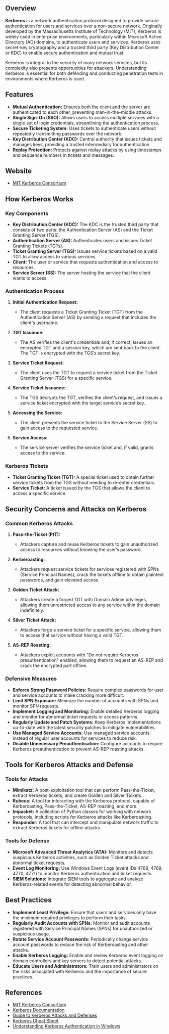 ## Overview
**Kerberos** is a network authentication protocol designed to provide secure authentication for users and services over a non-secure network. Originally developed by the Massachusetts Institute of Technology (MIT), Kerberos is widely used in enterprise environments, particularly within Microsoft Active Directory (AD) domains, to authenticate users and services. Kerberos uses secret-key cryptography and a trusted third party (Key Distribution Center or KDC) to enable secure authentication and mutual trust.

Kerberos is integral to the security of many network services, but its complexity also presents opportunities for attackers. Understanding Kerberos is essential for both defending and conducting penetration tests in environments where Kerberos is used.

## Features
- **Mutual Authentication:** Ensures both the client and the server are authenticated to each other, preventing man-in-the-middle attacks.
- **Single Sign-On (SSO):** Allows users to access multiple services with a single set of login credentials, streamlining the authentication process.
- **Secure Ticketing System:** Uses tickets to authenticate users without repeatedly transmitting passwords over the network.
- **Key Distribution Center (KDC):** Central authority that issues tickets and manages keys, providing a trusted intermediary for authentication.
- **Replay Protection:** Protects against replay attacks by using timestamps and sequence numbers in tickets and messages.

## Website
- [MIT Kerberos Consortium](http://web.mit.edu/kerberos/)

## How Kerberos Works

### Key Components
- **Key Distribution Center (KDC):** The KDC is the trusted third party that consists of two parts: the Authentication Server (AS) and the Ticket Granting Server (TGS).
- **Authentication Server (AS):** Authenticates users and issues Ticket Granting Tickets (TGTs).
- **Ticket Granting Server (TGS):** Issues service tickets based on a valid TGT to allow access to various services.
- **Client:** The user or service that requests authentication and access to resources.
- **Service Server (SS):** The server hosting the service that the client wants to access.

### Authentication Process
1. **Initial Authentication Request:**
   - The client requests a Ticket Granting Ticket (TGT) from the Authentication Server (AS) by sending a request that includes the client's username.

2. **TGT Issuance:**
   - The AS verifies the client's credentials and, if correct, issues an encrypted TGT and a session key, which are sent back to the client. The TGT is encrypted with the TGS’s secret key.

3. **Service Ticket Request:**
   - The client uses the TGT to request a service ticket from the Ticket Granting Server (TGS) for a specific service.

4. **Service Ticket Issuance:**
   - The TGS decrypts the TGT, verifies the client’s request, and issues a service ticket encrypted with the target service’s secret key.

5. **Accessing the Service:**
   - The client presents the service ticket to the Service Server (SS) to gain access to the requested service.

6. **Service Access:**
   - The service server verifies the service ticket and, if valid, grants access to the service.

### Kerberos Tickets
- **Ticket Granting Ticket (TGT):** A special ticket used to obtain further service tickets from the TGS without needing to re-enter credentials.
- **Service Ticket:** A ticket issued by the TGS that allows the client to access a specific service.

## Security Concerns and Attacks on Kerberos

### Common Kerberos Attacks
1. **Pass-the-Ticket (PtT):**
   - Attackers capture and reuse Kerberos tickets to gain unauthorized access to resources without knowing the user’s password.

2. **Kerberoasting:**
   - Attackers request service tickets for services registered with SPNs (Service Principal Names), crack the tickets offline to obtain plaintext passwords, and gain elevated access.

3. **Golden Ticket Attack:**
   - Attackers create a forged TGT with Domain Admin privileges, allowing them unrestricted access to any service within the domain indefinitely.

4. **Silver Ticket Attack:**
   - Attackers forge a service ticket for a specific service, allowing them to access that service without having a valid TGT.

5. **AS-REP Roasting:**
   - Attackers exploit accounts with "Do not require Kerberos preauthentication" enabled, allowing them to request an AS-REP and crack the encrypted part offline.

### Defensive Measures
- **Enforce Strong Password Policies:** Require complex passwords for user and service accounts to make cracking more difficult.
- **Limit SPN Exposure:** Minimize the number of accounts with SPNs and monitor SPN requests.
- **Implement Logging and Monitoring:** Enable detailed Kerberos logging and monitor for abnormal ticket requests or access patterns.
- **Regularly Update and Patch Systems:** Keep Kerberos implementations up-to-date with the latest security patches to mitigate vulnerabilities.
- **Use Managed Service Accounts:** Use managed service accounts instead of regular user accounts for services to reduce risk.
- **Disable Unnecessary Preauthentication:** Configure accounts to require Kerberos preauthentication to prevent AS-REP roasting attacks.

## Tools for Kerberos Attacks and Defense

### Tools for Attacks
- **Mimikatz:** A post-exploitation tool that can perform Pass-the-Ticket, extract Kerberos tickets, and create Golden and Silver Tickets.
- **Rubeus:** A tool for interacting with the Kerberos protocol, capable of Kerberoasting, Pass-the-Ticket, AS-REP roasting, and more.
- **Impacket:** A collection of Python classes for working with network protocols, including scripts for Kerberos attacks like Kerberoasting.
- **Responder:** A tool that can intercept and manipulate network traffic to extract Kerberos tickets for offline attacks.

### Tools for Defense
- **Microsoft Advanced Threat Analytics (ATA):** Monitors and detects suspicious Kerberos activities, such as Golden Ticket attacks and abnormal ticket requests.
- **Event Log Monitoring:** Use Windows Event Logs (event IDs 4768, 4769, 4770, 4771) to monitor Kerberos authentication and ticket requests.
- **SIEM Solutions:** Integrate SIEM tools to aggregate and analyze Kerberos-related events for detecting abnormal behavior.

## Best Practices
- **Implement Least Privilege:** Ensure that users and services only have the minimum required privileges to perform their tasks.
- **Regularly Audit Accounts with SPNs:** Monitor and audit accounts registered with Service Principal Names (SPNs) for unauthorized or suspicious usage.
- **Rotate Service Account Passwords:** Periodically change service account passwords to reduce the risk of Kerberoasting and other attacks.
- **Enable Kerberos Logging:** Enable and review Kerberos event logging on domain controllers and key servers to detect potential attacks.
- **Educate Users and Administrators:** Train users and administrators on the risks associated with Kerberos and the importance of secure practices.

## References
- [MIT Kerberos Consortium](http://web.mit.edu/kerberos/)
- [Kerberos Documentation](http://web.mit.edu/kerberos/krb5-1.12/doc/)
- [Guide to Kerberos Attacks and Defenses](https://adsecurity.org/?page_id=1821)
- [Kerberos Cheat Sheet](https://highon.coffee/blog/kerberos-cheat-sheet/)
- [Understanding Kerberos Authentication in Windows](https://docs.microsoft.com/en-us/windows-server/security/kerberos/kerberos-authentication-overview)

